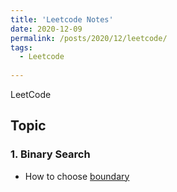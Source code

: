 ```yaml
---
title: 'Leetcode Notes'
date: 2020-12-09
permalink: /posts/2020/12/leetcode/
tags:
  - Leetcode
  
---
```

LeetCode

## Topic
### 1. Binary Search 
  * How to choose [boundary ](https://leetcode-cn.com/problems/binary-search/solution/er-fen-cha-zhao-de-xun-huan-bu-bian-liang-zhi-yao-/)